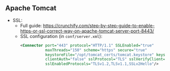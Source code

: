 ## Apache Tomcat

- SSL:
  - Full guide: https://crunchify.com/step-by-step-guide-to-enable-https-or-ssl-correct-way-on-apache-tomcat-server-port-8443/
  - SSL configuration (in `conf/server.xml`):
    ```xml
    <Connector port="443" protocol="HTTP/1.1" SSLEnabled="true"
               maxThreads="150" scheme="https" secure="true"
               keystoreFile="/opt/tomcat_certs/tomcat.keystore" keystorePass="QA4urSnTA5PTsr4i"
               clientAuth="false" sslProtocol="TLS" sslVerifyClient="optional"
               sslEnabledProtocols="TLSv1.2,TLSv1.1,SSLv2Hello"/>
    ```
